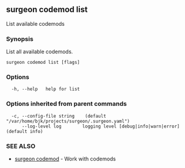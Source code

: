 ## surgeon codemod list

List available codemods

### Synopsis

List all available codemods.

```
surgeon codemod list [flags]
```

### Options

```
  -h, --help   help for list
```

### Options inherited from parent commands

```
  -c, --config-file string    (default "/var/home/bjk/projects/surgeon/.surgeon.yaml")
      --log-level log        logging level [debug|info|warn|error] (default info)
```

### SEE ALSO

* [surgeon codemod](surgeon_codemod.md)	 - Work with codemods

